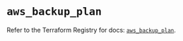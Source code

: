 # `aws_backup_plan`

Refer to the Terraform Registry for docs: [`aws_backup_plan`](https://registry.terraform.io/providers/hashicorp/aws/5.53.0/docs/resources/backup_plan).
